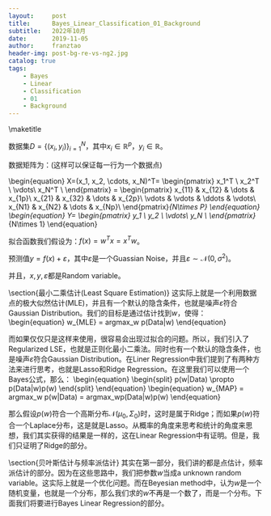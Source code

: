 ```yaml
---
layout:     post
title:      Bayes_Linear_Classification_01_Background
subtitle:   2022年10月
date:       2019-11-05
author:     franztao
header-img: post-bg-re-vs-ng2.jpg
catalog: true
tags:
    - Bayes
    - Linear
    - Classification
    - 01
    - Background
---
```


    
\maketitle

数据集$D=\{(x_i,y_i)\}^{N}_{i=1}$，其中$x_i\in\mathbb{R}^{p}$，$y_i\in\mathbb{R}$。

数据矩阵为：(这样可以保证每一行为一个数据点)

\begin{equation}
    X=(x_1, x_2, \cdots, x_N)^T=
    \begin{pmatrix}
    x_1^T \\ 
    x_2^T \\
    \vdots\\
    x_N^T \\
    \end{pmatrix} =
    \begin{pmatrix}
    x_{11} & x_{12} & \dots & x_{1p}\\
    x_{21} & x_{32} & \dots & x_{2p}\\
    \vdots & \vdots & \ddots & \vdots\\
    x_{N1} & x_{N2} & \dots & x_{Np}\\
    \end{pmatrix}_{N\times P}
\end{equation}
\begin{equation}
    Y=
    \begin{pmatrix}
    y_1 \\ 
    y_2 \\
    \vdots\\
    y_N \\
    \end{pmatrix}_{N\times 1}
\end{equation}

拟合函数我们假设为：$f(x) = w^Tx = x^Tw$。

预测值$y=f(x)+\varepsilon$，其中$\varepsilon$是一个Guassian Noise，并且$\varepsilon \sim \mathcal{N}(0,\sigma^2)$。

并且，$x,y,\varepsilon$都是Random variable。

\section{最小二乘估计(Least Square Estimation)}
这实际上就是一个利用数据点的极大似然估计(MLE)，并且有一个默认的隐含条件，也就是噪声$\varepsilon$符合Gaussian Distribution。我们的目标是通过估计找到$w$，使得：
\begin{equation}
    w_{MLE} = argmax_w p(Data|w)
\end{equation}

而如果仅仅只是这样来使用，很容易会出现过拟合的问题。所以，我们引入了Regularized LSE，也就是正则化最小二乘法。同时也有一个默认的隐含条件，也是噪声$\varepsilon$符合Gaussian Distribution。在Liner Regression中我们提到了有两种方法来进行思考，也就是Lasso和Ridge Regression。在这里我们可以使用一个Bayes公式，那么：
\begin{equation}
    \begin{split}
        p(w|Data) \propto p(Data|w)p(w) 
    \end{split}
\end{equation}
\begin{equation}
    w_{MAP} = argmax_w p(w|Data) = argmax_wp(Data|w)p(w) 
\end{equation}

那么假设$p(w)$符合一个高斯分布$\mathcal{N}(\mu_0,\Sigma_0)$时，这时是属于Ridge；而如果$p(w)$符合一个Laplace分布，这是就是Lasso。从概率的角度来思考和统计的角度来思想，我们其实获得的结果是一样的，这在Linear Regression中有证明。但是，我们只证明了Ridge的部分。

\section{贝叶斯估计与频率派估计}
其实在第一部分，我们讲的都是点估计，频率派估计的部分。因为在这些思路中，我们把参数$w$当成a unknown random variable。这实际上就是一个优化问题。而在Beyesian method中，认为$w$是一个随机变量，也就是一个分布，那么我们求的$w$不再是一个数了，而是一个分布。下面我们将要进行Bayes Linear Regression的部分。



